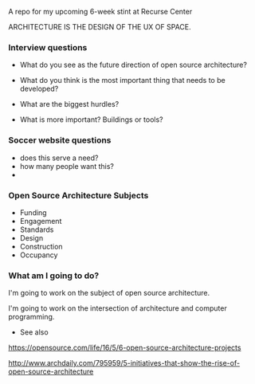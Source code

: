A repo for my upcoming 6-week stint at Recurse Center

ARCHITECTURE IS THE DESIGN OF THE UX OF SPACE.



### Interview questions

* What do you see as the future direction of open source architecture?

* What do you think is the most important thing that needs to be developed?

* What are the biggest hurdles? 

* What is more important? Buildings or tools?




### Soccer website questions

* does this serve a need?
* how many people want this? 
* 



### Open Source Architecture Subjects

* Funding
* Engagement
* Standards
* Design
* Construction
* Occupancy





### What am I going to do?

I'm going to work on the subject of open source architecture.

I'm going to work on the intersection of architecture and computer programming.




* See also

https://opensource.com/life/16/5/6-open-source-architecture-projects

http://www.archdaily.com/795959/5-initiatives-that-show-the-rise-of-open-source-architecture



